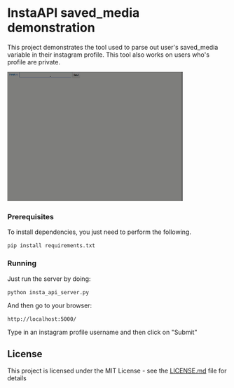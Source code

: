 
# InstaAPI saved_media demonstration

This project demonstrates the tool used to parse out user's saved_media variable in their instagram profile. This tool also works on users who's profile are private.

![Alt text](assets/gif_demo.gif?raw=true "Title")


### Prerequisites

To install dependencies, you just need to perform the following.
```
pip install requirements.txt
```

### Running

Just run the server by doing:

```
python insta_api_server.py
```

And then go to your browser:

```
http://localhost:5000/
```

Type in an instagram profile username and then click on "Submit"


## License

This project is licensed under the MIT License - see the [LICENSE.md](LICENSE.md) file for details

